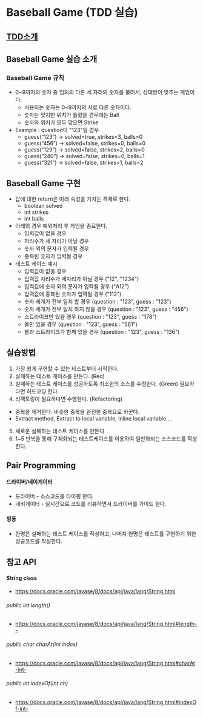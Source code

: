 # Baseball Game (TDD 실습)

## [TDD소개](https://github.com/cleancodeclass/prime-factors/wiki/TDD-%EC%86%8C%EA%B0%9C)

## Baseball Game 실습 소개

### Baseball Game 규칙
* 0~9까지의 숫자 중 임의의 다른 세 자리의 숫자를 불러서, 상대방이 맞추는 게임이다.
  * 사용되는 숫자는 0~9까지의 서로 다른 숫자이다.
  * 숫자는 맞지만 위치가 틀렸을 경우에는 Ball
  * 숫자와 위치가 모두 맞으면 Strike
* Example : question이 "123"일 경우
  * guess(“123”) -> solved=true, strikes=3, balls=0
  * guess(“456”) -> solved=false, strikes=0, balls=0
  * guess(“129”) -> solved=false, strikes=2, balls=0
  * guess(“240”) -> solved=false, strikes=0, balls=1
  * guess(“321”) -> solved=false, strikes=1, balls=2  

## Baseball Game 구현
* 답에 대한 return은 아래 속성을 가지는 객체로 한다. 
  * boolean solved
  * int strikes
  * int balls
* 아래의 경우 예외처리 후 게임을 종료한다.
  * 입력값이 없을 경우
  * 자리수가 세 자리가 아닐 경우
  * 숫자 외의 문자가 입력될 경우
  * 중복된 숫자가 입력될 경우
* 테스트 케이스 예시
  * 입력값이 없을 경우
  * 입력값 자리수가 세자리가 아닐 경우 ("12", "1234")
  * 입력값에 숫자 외의 문자가 입력될 경우 ("A12")
  * 입력값에 중복된 숫자가 입력될 경우 ("112")
  * 숫자 세개가 전부 일치 할 경우 (question : "123", guess : "123")
  * 숫자 세개가 전부 일치 하지 않을 경우 (question : "123", guess : "456")
  * 스트라이크만 있을 경우 (question : "123", guess : "178")
  * 볼만 있을 경우 (question : "123", guess : "561")
  * 볼과 스트라이크가 함께 있을 경우 (question : "123", guess : "136")



## 실습방법
1. 가장 쉽게 구현할 수 있는 테스트부터 시작한다.
2. 실패하는 테스트 케이스를 만든다. (Red)
3. 실패하는 테스트 케이스를 성공하도록 최소한의 소스를 수정한다. (Green)
필요하다면 하드코딩 한다.
4. 리팩토링이 필요하다면 수행한다. (Refactoring)
  * 중복을 제거한다. 비슷한 중복을 완전한 중복으로 바꾼다.
  * Extract method, Extract to local variable, Inline local variable….
5. 새로운 실패하는 테스트 케이스를 만든다
6. 1~5 반복을 통해 구체화되는 테스트케이스를 이용하여 일반화되는 소스코드를 작성한다.

## Pair Programming
#### 드라이버/네이게이터
* 드라이버 - 소스코드를 타이핑 한다.
* 네비게이터 - 실시간으로 코드를 리뷰하면서 드라이버를 가이드 한다.

#### 핑퐁
* 한명은 실패하는 테스트 케이스를 작성하고, 나머지 한명은 테스트를 구현하기 위한 성공코드를 작성한다.



## 참고 API
#### String class
* https://docs.oracle.com/javase/8/docs/api/java/lang/String.html

###### public int length()
* https://docs.oracle.com/javase/8/docs/api/java/lang/String.html#length--

###### public char charAt(int index)
* https://docs.oracle.com/javase/8/docs/api/java/lang/String.html#charAt-int-

###### public int indexOf(int ch)
* https://docs.oracle.com/javase/8/docs/api/java/lang/String.html#indexOf-int-

